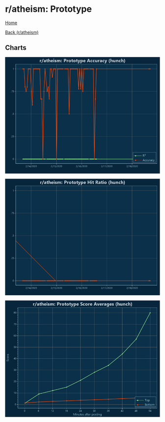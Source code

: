 # r/atheism: Prototype

[Home](../../index.md)

[Back (r/atheism)](../hunch_atheism.md)

## Charts

![r/atheism R² (hunch)](../../images/models/hunch_atheism_Prototype_Accuracy.png "r/atheism R² (hunch)")

![r/atheism Hit Ratio (hunch)](../../images/models/hunch_atheism_Prototype_HitRatio.png "r/atheism Hit Ratio (hunch)")

![r/atheism Score Averages (hunch)](../../images/models/hunch_atheism_Prototype_Scores.png "r/atheism Score Averages (hunch)")

